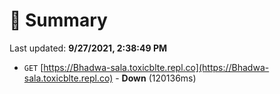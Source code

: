 # 📖 Summary
Last updated: **9/27/2021, 2:38:49 PM**

- `GET` [https://Bhadwa-sala.toxicblte.repl.co](https://Bhadwa-sala.toxicblte.repl.co) - **Down** (120136ms)
